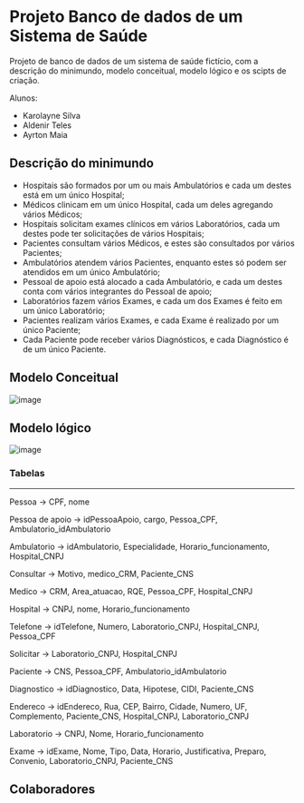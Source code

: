 # Projeto Banco de dados de um Sistema de Saúde
Projeto de banco de dados de um sistema de saúde fictício, com a descrição do minimundo, modelo conceitual, modelo lógico e os scipts de criação.

Alunos: 
- Karolayne Silva
- Aldenir Teles
- Ayrton Maia

## Descrição do minimundo

- Hospitais são formados por um ou mais Ambulatórios e cada um destes está
em um único Hospital;
- Médicos clinicam em um único Hospital, cada um deles agregando vários
Médicos;
- Hospitais solicitam exames clínicos em vários Laboratórios, cada um destes
pode ter solicitações de vários Hospitais;
- Pacientes consultam vários Médicos, e estes são consultados por vários
Pacientes;
- Ambulatórios atendem vários Pacientes, enquanto estes só podem ser
atendidos em um único Ambulatório;
- Pessoal de apoio está alocado a cada Ambulatório, e cada um destes conta
com vários integrantes do Pessoal de apoio;
- Laboratórios fazem vários Exames, e cada um dos Exames é feito em um
único Laboratório;
- Pacientes realizam vários Exames, e cada Exame é realizado por um único
Paciente;
- Cada Paciente pode receber vários Diagnósticos, e cada Diagnóstico é de um
único Paciente.

## Modelo Conceitual

![image](https://user-images.githubusercontent.com/96891482/207071784-cb6e2d29-6b1a-442e-bac2-266fb46a08af.png)


## Modelo lógico

![image](https://user-images.githubusercontent.com/96891482/207071952-9bb74798-8424-49bf-97a1-bf701da4921c.png)

### Tabelas 
<hr>
Pessoa -> CPF, nome

Pessoa de apoio -> idPessoaApoio, cargo, Pessoa_CPF, Ambulatorio_idAmbulatorio

Ambulatorio -> idAmbulatorio, Especialidade, Horario_funcionamento, Hospital_CNPJ

Consultar -> Motivo, medico_CRM, Paciente_CNS

Medico -> CRM, Area_atuacao, RQE, Pessoa_CPF, Hospital_CNPJ

Hospital -> CNPJ, nome, Horario_funcionamento

Telefone -> idTelefone, Numero, Laboratorio_CNPJ, Hospital_CNPJ, Pessoa_CPF

Solicitar -> Laboratorio_CNPJ, Hospital_CNPJ

Paciente -> CNS, Pessoa_CPF, Ambulatorio_idAmbulatorio

Diagnostico -> idDiagnostico, Data, Hipotese, CIDI, Paciente_CNS

Endereco -> idEndereco, Rua, CEP, Bairro, Cidade, Numero, UF, Complemento, Paciente_CNS, Hospital_CNPJ, Laboratorio_CNPJ

Laboratorio -> CNPJ, Nome, Horario_funcionamento

Exame -> idExame, Nome, Tipo, Data, Horario, Justificativa, Preparo, Convenio, Laboratorio_CNPJ, Paciente_CNS

## Colaboradores 

